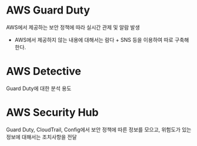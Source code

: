 # AWS Guard Duty
AWS에서 제공하는 보안 정책에 따라 실시간 관제 및 알람 발생
* AWS에서 제공하지 않는 내용에 대해서는 람다 + SNS 등을 이용하여 따로 구축해한다.


# AWS Detective
Guard Duty에 대한 분석 용도




# AWS Security Hub
Guard Duty, CloudTrail, Config에서 보안 정책에 따른 정보를 모으고, 위험도가 있는 정보에 대해서는 조치사항을 전달